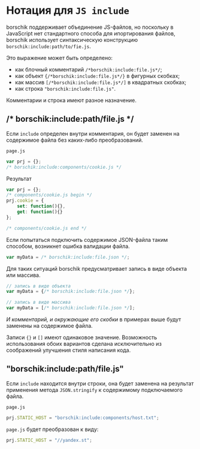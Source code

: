 # Нотация для `JS include`

borschik поддерживает объединение JS-файлов, но поскольку в JavaScript нет стандартного способа для ипортирования файлов, borschik использует синтаксическую конструкцию `borschik:include:path/to/fie.js`.

Это выражение может быть определено:
* как блочный комментарий `/*borschik:include:file.js*/`;
* как объект `{/*borschik:include:file.js*/}` в фигурных скобках;
* как массив `[/*borschik:include:file.js*/]` в квадратных скобках;
* как строка `"borschik:include:file.js"`.

Комментарии и строка имеют разное назначение.

## /* borschik:include:path/file.js */
Если `include` определен внутри комментария, он будет заменен на содержимое файла без каких-либо преобразований.

`page.js`
```js
var prj = {};
/* borschik:include:components/cookie.js */
```

Результат
```js
var prj = {};
/* components/cookie.js begin */
prj.cookie = {
    set: function(){},
    get: function(){}
};

/* components/cookie.js end */
```

Если попытаться подключить содержимое JSON-файла таким способом, возникнет ошибка валидации файла.
```js
var myData = /* borschik:include:file.json */;
```

Для таких ситуаций borschik предусматривает запись в виде объекта или массива.
```js
// запись в виде объекта
var myData = {/* borschik:include:file.json */};
```

```js
// запись в виде массива
var myData = [/* borschik:include:file.json */];
```

*И комментарий, и окружающие его скобки* в примерах выше будут заменены на содержимое файла.

Записи `{}` и `[]` имеют одинаковое значение. Возможность использования обоих вариантов сделана исключительно из соображений улучшения стиля написания кода.

## "borschik:include:path/file.js"
Если `include` находится внутри строки, она будет заменена на результат применения метода `JSON.stringify` к содержимому подключаемого файла.

`page.js`
```js
prj.STATIC_HOST = "borschik:include:components/host.txt";
```

`page.js` будет преобразован к виду:
```js
prj.STATIC_HOST = "//yandex.st";
```
